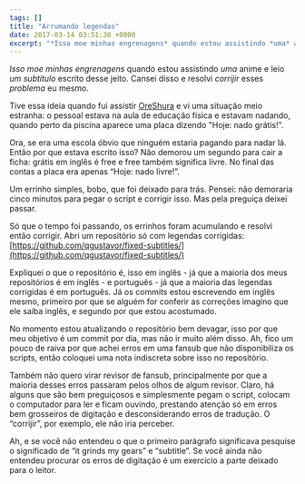 ```yaml
---
tags: []
title: "Arrumando legendas"
date: 2017-03-14 03:51:38 +0000
excerpt: "*Isso moe minhas engrenagens* quando estou assistindo *uma* anime e leio *um subtítulo* escrito desse jeito. Cansei disso e resolvi..."
---
```


*Isso moe minhas engrenagens* quando estou assistindo *uma* anime e leio *um subtítulo* escrito desse jeito. Cansei disso e resolvi *corrijir* esses *problema* eu mesmo.

Tive essa ideia quando fui assistir [OreShura](https://myanimelist.net/anime/14749/Ore_no_Kanojo_to_Osananajimi_ga_Shuraba_Sugiru) e vi uma situação meio estranha: o pessoal estava na aula de educação física e estavam nadando, quando perto da piscina aparece uma placa dizendo "Hoje: nado grátis!".

Ora, se era uma escola óbvio que ninguém estaria pagando para nadar lá. Então por que estava escrito isso? Não demorou um segundo para cair a ficha: grátis em inglês é free e free também significa livre. No final das contas a placa era apenas “Hoje: nado livre!”.

Um errinho simples, bobo, que foi deixado para trás. Pensei: não demoraria cinco minutos para pegar o script e corrigir isso. Mas pela preguiça deixei passar.

Só que o tempo foi passando, os errinhos foram acumulando e resolvi então corrigir. Abri um repositório só com legendas corrigidas: [https://github.com/qgustavor/fixed-subtitles/](https://github.com/qgustavor/fixed-subtitles/)

Expliquei o que o repositório é, isso em inglês - já que a maioria dos meus repositórios é em inglês - e português - já que a maioria das legendas corrigidas é em português. Já os commits estou escrevendo em inglês mesmo, primeiro por que se alguém for conferir as correções imagino que ele saiba inglês, e segundo por que estou acostumado.

No momento estou atualizando o repositório bem devagar, isso por que meu objetivo é um commit por dia, mas não ir muito além disso. Ah, fico um pouco de raiva por que achei erros em uma fansub que não disponibiliza os scripts, então coloquei uma nota indiscreta sobre isso no repositório.

Também não quero virar revisor de fansub, principalmente por que a maioria desses erros passaram pelos olhos de algum revisor. Claro, há alguns que são bem preguiçosos e simplesmente pegam o script, colocam o computador para ler e ficam ouvindo, prestando atenção só em erros bem grosseiros de digitação e desconsiderando erros de tradução. O “corrijir”, por exemplo, ele não iria perceber.

Ah, e se você não entendeu o que o primeiro parágrafo significava pesquise o significado de “it grinds my gears” e “subtitle”. Se você ainda não entendeu procurar os erros de digitação é um exercício a parte deixado para o leitor.
